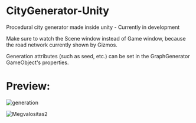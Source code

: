 # CityGenerator-Unity
Procedural city generator made inside unity - Currently in development

Make sure to watch the Scene window instead of Game window, because the road network currently shown by Gizmos.

Generation attributes (such as seed, etc.) can be set in the GraphGenerator GameObject's properties.

# Preview:

![generation](https://user-images.githubusercontent.com/61591712/113868759-515cb300-97b0-11eb-8aa3-23b59e081a06.gif)

![Megvalositas2](https://user-images.githubusercontent.com/61591712/122674274-af583e80-d1d4-11eb-9c77-d1e92d11d975.gif)
